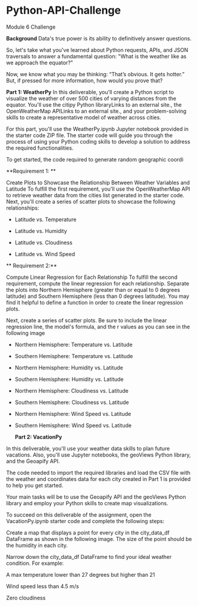 # Python-API-Challenge
Module 6 Challenge

**Background**
Data's true power is its ability to definitively answer questions. 

So, let's take what you've learned about Python requests, APIs, and JSON traversals to answer a fundamental question: "What is the weather like as we approach the equator?"

Now, we know what you may be thinking: “That’s obvious. It gets hotter.” But, if pressed for more information, how would you prove that?

**Part 1: WeatherPy**
In this deliverable, you'll create a Python script to visualize the weather of over 500 cities of varying distances from the equator. You'll use the citipy Python libraryLinks to an external site., the OpenWeatherMap APILinks to an external site., and your problem-solving skills to create a representative model of weather across cities.

For this part, you'll use the WeatherPy.ipynb Jupyter notebook provided in the starter code ZIP file. The starter code will guide you through the process of using your Python coding skills to develop a solution to address the required functionalities.

To get started, the code required to generate random geographic coordi


**Requirement 1: **

Create Plots to Showcase the Relationship Between Weather Variables and Latitude
To fulfill the first requirement, you'll use the OpenWeatherMap API to retrieve weather data from the cities list generated in the starter code. Next, you'll create a series of scatter plots to showcase the following relationships:

- Latitude vs. Temperature

- Latitude vs. Humidity

- Latitude vs. Cloudiness

- Latitude vs. Wind Speed


**  Requirement 2:** 

Compute Linear Regression for Each Relationship
To fulfill the second requirement, compute the linear regression for each relationship. Separate the plots into Northern Hemisphere (greater than or equal to 0 degrees latitude) and Southern Hemisphere (less than 0 degrees latitude). You may find it helpful to define a function in order to create the linear regression plots.

Next, create a series of scatter plots. Be sure to include the linear regression line, the model's formula, and the r values as you can see in the following image

- Northern Hemisphere: Temperature vs. Latitude

- Southern Hemisphere: Temperature vs. Latitude

- Northern Hemisphere: Humidity vs. Latitude

- Southern Hemisphere: Humidity vs. Latitude

- Northern Hemisphere: Cloudiness vs. Latitude

- Southern Hemisphere: Cloudiness vs. Latitude

- Northern Hemisphere: Wind Speed vs. Latitude

- Southern Hemisphere: Wind Speed vs. Latitude


  **Part 2: VacationPy**

In this deliverable, you'll use your weather data skills to plan future vacations. Also, you'll use Jupyter notebooks, the geoViews Python library, and the Geoapify API.

The code needed to import the required libraries and load the CSV file with the weather and coordinates data for each city created in Part 1 is provided to help you get started.

Your main tasks will be to use the Geoapify API and the geoViews Python library and employ your Python skills to create map visualizations.

To succeed on this deliverable of the assignment, open the VacationPy.ipynb starter code and complete the following steps:

Create a map that displays a point for every city in the city_data_df DataFrame as shown in the following image. 
The size of the point should be the humidity in each city.

Narrow down the city_data_df DataFrame to find your ideal weather condition. For example:

A max temperature lower than 27 degrees but higher than 21

Wind speed less than 4.5 m/s

Zero cloudiness
